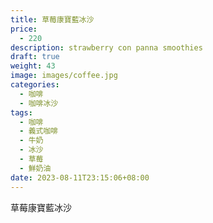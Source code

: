 ```yaml
---
title: 草莓康寶藍冰沙
price:
  - 220
description: strawberry con panna smoothies
draft: true
weight: 43
image: images/coffee.jpg
categories:
  - 咖啡
  - 咖啡冰沙
tags:
  - 咖啡
  - 義式咖啡
  - 牛奶
  - 冰沙
  - 草莓
  - 鮮奶油
date: 2023-08-11T23:15:06+08:00
---
```


 草莓康寶藍冰沙
